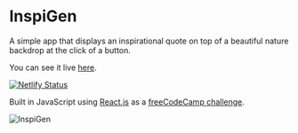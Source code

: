 # InspiGen

A simple app that displays an inspirational quote on top of a beautiful nature backdrop at the click of a button.

You can see it live [here](https://legendary-khapse-e52882.netlify.app/).

[![Netlify Status](https://api.netlify.com/api/v1/badges/0d8300b8-d943-448b-9199-ff0435b00db9/deploy-status)](https://app.netlify.com/sites/inspigen/deploys)

Built in JavaScript using [React.js](https://reactjs.org/) as a [freeCodeCamp challenge](https://www.freecodecamp.org/learn/front-end-development-libraries/front-end-development-libraries-projects/build-a-random-quote-machine).

![InspiGen](https://user-images.githubusercontent.com/73052877/170731564-002d5cc9-4e9f-4a2f-8111-a872b0a56fea.jpg)
